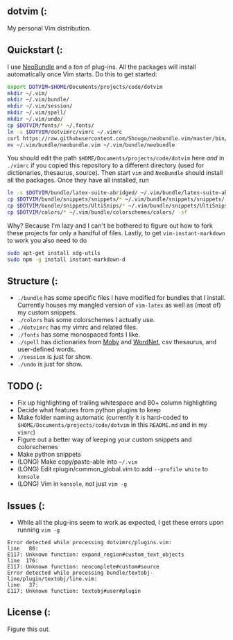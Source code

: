 ## dotvim (:

My personal Vim distribution.

## Quickstart (:

I use [NeoBundle](https://github.com/Shougo/neobundle.vim) and a *ton* of plug-ins. All the packages will install automatically once Vim starts. Do this to get started:
```sh
export DOTVIM=$HOME/Documents/projects/code/dotvim
mkdir ~/.vim/
mkdir ~/.vim/bundle/
mkdir ~/.vim/session/
mkdir ~/.vim/spell/
mkdir ~/.vim/undo/
cp $DOTVIM/fonts/* ~/.fonts/
ln -s $DOTVIM/dotvimrc/vimrc ~/.vimrc
curl https://raw.githubusercontent.com/Shougo/neobundle.vim/master/bin/install.sh | sh
mv ~/.vim/bundle/neobundle.vim ~/.vim/bundle/neobundle
```

You should edit the path `$HOME/Documents/projects/code/dotvim` here *and* in `./vimrc` if you copied this repository to a different directory (used for dictionaries, thesaurus, source). Then start `vim` and `NeoBundle` should install all the packages. Once they have all installed, run
```sh
ln -s $DOTVIM/bundle/latex-suite-abridged/ ~/.vim/bundle/latex-suite-abridged
cp $DOTVIM/bundle/snippets/snippets/* ~/.vim/bundle/snippets/snippets/
cp $DOTVIM/bundle/snippets/UltiSnips/* ~/.vim/bundle/snippets/UltiSnips/ -sf
cp $DOTVIM/colors/* ~/.vim/bundle/colorschemes/colors/ -sf
```

Why? Because I'm lazy and I can't be bothered to figure out how to fork these projects for only a handful of files. Lastly, to get `vim-instant-markdown` to work you also need to do
```bash
sudo apt-get install xdg-utils
sudo npm -g install instant-markdown-d
```

## Structure (:

* `./bundle` has some specific files I have modified for bundles that I install. Currently houses my mangled version of `vim-latex` as well as (most of) my custom snippets.
* `./colors` has some colorschemes I actually use.
* `./dotvimrc` has my vimrc and related files.
* `./fonts` has some monospaced fonts I like.
* `./spell` has dictionaries from [Moby](http://icon.shef.ac.uk/Moby/) and [WordNet](http://wordnet.princeton.edu/), csv thesaurus, and user-defined words.
* `./session` is just for show.
* `./undo` is just for show.

## TODO (:

* Fix up highlighting of trailing whitespace and 80+ column highlighting
* Decide what features from python plugins to keep
* Make folder naming automatic (currently it is hard-coded to `$HOME/Documents/projects/code/dotvim` in this `README.md` and in my `vimrc`)
* Figure out a better way of keeping your custom snippets and colorschemes
* Make python snippets
* (LONG) Make copy/paste-able into `~/.vim`
* (LONG) Edit rplugin/common_global.vim to add `--profile white` to `konsole`
* (LONG) Vim in `konsole`, not just `vim -g`

## Issues (:

* While all the plug-ins seem to work as expected, I get these errors upon running `vim -g`
```
Error detected while processing dotvimrc/plugins.vim:
line   88:
E117: Unknown function: expand_region#custom_text_objects
line  176:
E117: Unknown function: neocomplete#custom#source
Error detected while processing bundle/textobj-line/plugin/textobj/line.vim:
line   37:
E117: Unknown function: textobj#user#plugin
```

## License (:

Figure this out.

